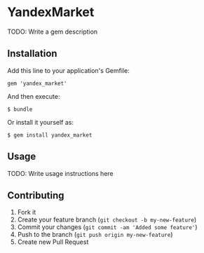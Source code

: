 # YandexMarket

TODO: Write a gem description

## Installation

Add this line to your application's Gemfile:

    gem 'yandex_market'

And then execute:

    $ bundle

Or install it yourself as:

    $ gem install yandex_market

## Usage

TODO: Write usage instructions here

## Contributing

1. Fork it
2. Create your feature branch (`git checkout -b my-new-feature`)
3. Commit your changes (`git commit -am 'Added some feature'`)
4. Push to the branch (`git push origin my-new-feature`)
5. Create new Pull Request
